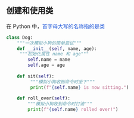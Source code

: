 ## 创建和使用类
在 Python 中，<font color="#245bdb">⾸字⺟⼤写的名称指的是类</font>
```python
class Dog: 
	"""⼀次模拟⼩狗的简单尝试""" 
	def __init__(self, name, age):
	 """初始化属性 name 和 age""" 
		self.name = name 
		self.age = age 
		
	def sit(self):
		 """模拟⼩狗收到命令时坐下"""
		 print(f"{self.name} is now sitting.")
		 
	def roll_over(self): 
		"""模拟⼩狗收到命令时打滚""" 
		print(f"{self.name} rolled over!")
```


